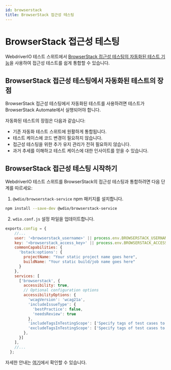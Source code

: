 ```yaml
---
id: browserstack
title: BrowserStack 접근성 테스팅
---
```


# BrowserStack 접근성 테스팅

WebdriverIO 테스트 스위트에서 [BrowserStack 접근성 테스팅의 자동화된 테스트 기능](https://www.browserstack.com/docs/accessibility/automated-tests?utm_source=webdriverio&utm_medium=partnered&utm_campaign=documentation)을 사용하여 접근성 테스트를 쉽게 통합할 수 있습니다.

## BrowserStack 접근성 테스팅에서 자동화된 테스트의 장점

BrowserStack 접근성 테스팅에서 자동화된 테스트를 사용하려면 테스트가 BrowserStack Automate에서 실행되어야 합니다.

자동화된 테스트의 장점은 다음과 같습니다:

* 기존 자동화 테스트 스위트에 원활하게 통합됩니다.
* 테스트 케이스에 코드 변경이 필요하지 않습니다.
* 접근성 테스팅을 위한 추가 유지 관리가 전혀 필요하지 않습니다.
* 과거 추세를 이해하고 테스트 케이스에 대한 인사이트를 얻을 수 있습니다.

## BrowserStack 접근성 테스팅 시작하기

WebdriverIO 테스트 스위트를 BrowserStack의 접근성 테스팅과 통합하려면 다음 단계를 따르세요:

1. `@wdio/browserstack-service` npm 패키지를 설치합니다.

```bash npm2yarn
npm install --save-dev @wdio/browserstack-service
```

2. `wdio.conf.js` 설정 파일을 업데이트합니다.

```javascript
exports.config = {
    //...
    user: '<browserstack_username>' || process.env.BROWSERSTACK_USERNAME,
    key: '<browserstack_access_key>' || process.env.BROWSERSTACK_ACCESS_KEY,
    commonCapabilities: {
      'bstack:options': {
        projectName: "Your static project name goes here",
        buildName: "Your static build/job name goes here"
      }
    },
    services: [
      ['browserstack', {
        accessibility: true,
        // Optional configuration options
        accessibilityOptions: {
          'wcagVersion': 'wcag21a',
          'includeIssueType': {
            'bestPractice': false,
            'needsReview': true
          },
          'includeTagsInTestingScope': ['Specify tags of test cases to be included'],
          'excludeTagsInTestingScope': ['Specify tags of test cases to be excluded']
        },
      }]
    ],
    //...
  };
```

자세한 안내는 [여기](https://www.browserstack.com/docs/accessibility/automated-tests/get-started/webdriverio?utm_source=webdriverio&utm_medium=partnered&utm_campaign=documentation)에서 확인할 수 있습니다.